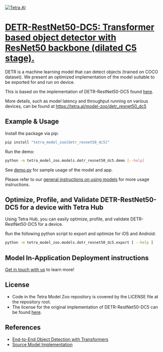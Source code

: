 [![Tetra AI](https://tetra-public-assets.s3.us-west-2.amazonaws.com/model-zoo/logo.svg)](https://tetra.ai/)


# [DETR-RestNet50-DC5: Transformer based object detector with ResNet50 backbone (dilated C5 stage).](https://tetra.ai/model-zoo/detr_resnet50_dc5)

DETR is a machine learning model that can detect objects (trained on COCO dataset). We present an optimized implementation of the model suitable to be exported for and run on device.

This is based on the implementation of DETR-RestNet50-DC5 found [here](https://github.com/facebookresearch/detr).

More details, such as model latency and throughput running on various devices, can be found at https://tetra.ai/model-zoo/detr_resnet50_dc5


## Example & Usage

Install the package via pip:
```bash
pip install "tetra_model_zoo[detr_resnet50_dc5]"
```

Run the demo:
```bash
python -m tetra_model_zoo.models.detr_resnet50_dc5.demo [--help]
```

See [demo.py](demo.py) for sample usage of the model and app.

Please refer to our [general instructions on using models](../../#tetra-model-zoo) for more usage instructions.


## Optimize, Profile, and Validate DETR-RestNet50-DC5 for a device with Tetra Hub
Using Tetra Hub, you can easily optimize, profile, and validate DETR-RestNet50-DC5 for a device.

Run the following python script to export and optimize for iOS and Android:
```bash
python -m tetra_model_zoo.models.detr_resnet50_dc5.export [ --help ]
```

## Model In-Application Deployment instructions
<a href="mailto:support@tetra.ai?subject=Request Access for Tetra Hub&body=Interest in using DETR-RestNet50-DC5 in model zoo for deploying on-device.">Get in touch with us</a> to learn more!


## License
- Code in the Tetra Model Zoo repository is covered by the LICENSE file at the repository root.
- The license for the original implementation of DETR-RestNet50-DC5 can be found [here](https://github.com/facebookresearch/detr/blob/main/LICENSE).


## References
* [End-to-End Object Detection with Transformers](https://arxiv.org/abs/2005.12872)
* [Source Model Implementation](https://github.com/facebookresearch/detr)
